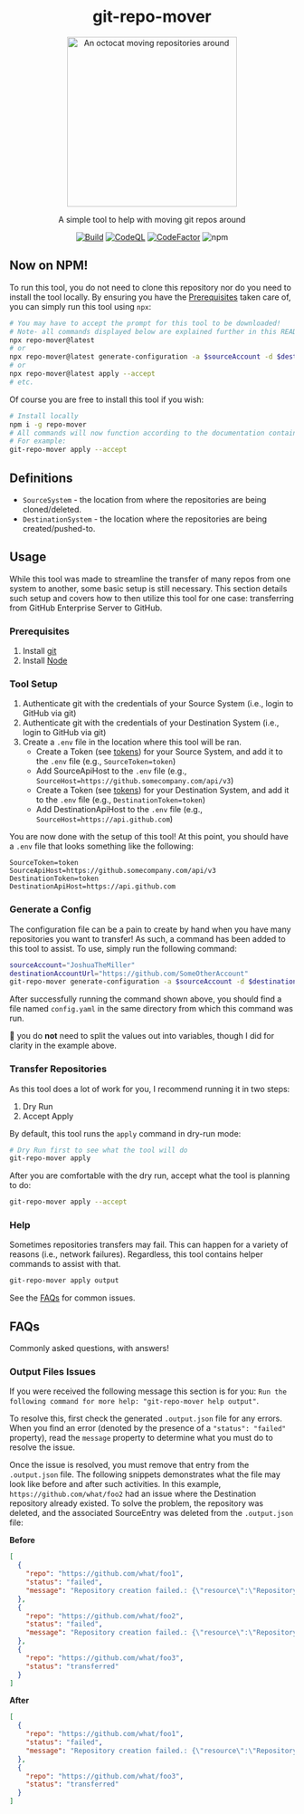 <div align="center">

# git-repo-mover

<img src="https://github.com/JoshuaTheMiller/git-repo-mover/assets/4266541/28b1a287-7a48-42f0-9b64-e4ae63deaf55" alt="An octocat moving repositories around" width="300" />

A simple tool to help with moving git repos around

[![Build](https://github.com/JoshuaTheMiller/git-repo-mover/actions/workflows/build.yml/badge.svg)](https://github.com/JoshuaTheMiller/git-repo-mover/actions/workflows/build.yml) [![CodeQL](https://github.com/JoshuaTheMiller/git-repo-mover/actions/workflows/github-code-scanning/codeql/badge.svg)](https://github.com/JoshuaTheMiller/git-repo-mover/actions/workflows/github-code-scanning/codeql) [![CodeFactor](https://www.codefactor.io/repository/github/joshuathemiller/git-repo-mover/badge)](https://www.codefactor.io/repository/github/joshuathemiller/git-repo-mover) ![npm](https://img.shields.io/npm/dw/%40joshuamiller/repo-mover)

</div>

## Now on NPM!

To run this tool, you do not need to clone this repository nor do you need to install the tool locally. By ensuring you have the [Prerequisites](#prerequisites) taken care of, you can simply run this tool using `npx`:

```sh
# You may have to accept the prompt for this tool to be downloaded!
# Note- all commands displayed below are explained further in this README.
npx repo-mover@latest
# or
npx repo-mover@latest generate-configuration -a $sourceAccount -d $destinationAccountUrl --source-type github --destination-type github
# or
npx repo-mover@latest apply --accept
# etc.
```

Of course you are free to install this tool if you wish:

```sh
# Install locally
npm i -g repo-mover
# All commands will now function according to the documentation contained within this repository. 
# For example:
git-repo-mover apply --accept
```

## Definitions

* `SourceSystem` - the location from where the repositories are being cloned/deleted.
* `DestinationSystem` - the location where the repositories are being created/pushed-to.

## Usage

While this tool was made to streamline the transfer of many repos from one system to another, some basic setup is still necessary. This section details such setup and covers how to then utilize this tool for one case: transferring from GitHub Enterprise Server to GitHub.

### Prerequisites

1. Install [git](https://git-scm.com/book/en/v2/Getting-Started-Installing-Git)
2. Install [Node](https://nodejs.org/en/download)

### Tool Setup

1. Authenticate git with the credentials of your Source System (i.e., login to GitHub via git)
2. Authenticate git with the credentials of your Destination System (i.e., login to GitHub via git)
3. Create a `.env` file in the location where this tool will be ran.
   * Create a Token (see [tokens][tokens]) for your Source System, and add it to the `.env` file (e.g., `SourceToken=token`)
   * Add SourceApiHost to the `.env` file (e.g., `SourceHost=https://github.somecompany.com/api/v3`)
   * Create a Token (see [tokens][tokens]) for your Destination System, and add it to the `.env` file (e.g., `DestinationToken=token`)
   * Add DestinationApiHost to the `.env` file (e.g., `SourceHost=https://api.github.com`)

You are now done with the setup of this tool! At this point, you should have a `.env` file that looks something like the following:

```.env
SourceToken=token
SourceApiHost=https://github.somecompany.com/api/v3
DestinationToken=token
DestinationApiHost=https://api.github.com
```

### Generate a Config

The configuration file can be a pain to create by hand when you have many repositories you want to transfer! As such, a command has been added to this tool to assist. To use, simply run the following command:

```sh
sourceAccount="JoshuaTheMiller"
destinationAccountUrl="https://github.com/SomeOtherAccount"
git-repo-mover generate-configuration -a $sourceAccount -d $destinationAccountUrl --source-type github --destination-type github
```

After successfully running the command shown above, you should find a file named `config.yaml` in the same directory from which this command was run.

📝 you do **not** need to split the values out into variables, though I did for clarity in the example above.

### Transfer Repositories

As this tool does a lot of work for you, I recommend running it in two steps: 

1. Dry Run
2. Accept Apply

By default, this tool runs the `apply` command in dry-run mode:

```sh
# Dry Run first to see what the tool will do
git-repo-mover apply
```

After you are comfortable with the dry run, accept what the tool is planning to do:

```sh
git-repo-mover apply --accept
```

### Help

Sometimes repositories transfers may fail. This can happen for a variety of reasons (i.e., network failures). Regardless, this tool contains helper commands to assist with that.

```sh
git-repo-mover apply output
```

See the [FAQs](#faqs) for common issues.

## FAQs

Commonly asked questions, with answers!

### Output Files Issues

If you were received the following message this section is for you: `Run the following command for more help: "git-repo-mover help output"`.

To resolve this, first check the generated `.output.json` file for any errors. When you find an error (denoted by the presence of a `"status": "failed"` property), read the `message` property to determine what you must do to resolve the issue.

Once the issue is resolved, you must remove that entry from the `.output.json` file. The following snippets demonstrates what the file may look like before and after such activities. In this example, `https://github.com/what/foo2` had an issue where the Destination repository already existed. To solve the problem, the repository was deleted, and the associated SourceEntry was deleted from the `.output.json` file:

**Before**
```json
[
  {
    "repo": "https://github.com/what/foo1",
    "status": "failed",
    "message": "Repository creation failed.: {\"resource\":\"Repository\",\"code\":\"custom\",\"field\":\"name\",\"message\":\"name already exists on this account\"}"
  },
  {
    "repo": "https://github.com/what/foo2",
    "status": "failed",
    "message": "Repository creation failed.: {\"resource\":\"Repository\",\"code\":\"custom\",\"field\":\"name\",\"message\":\"name already exists on this account\"}"
  },
  {
    "repo": "https://github.com/what/foo3",
    "status": "transferred"
  }
]
```

**After**
```json
[
  {
    "repo": "https://github.com/what/foo1",
    "status": "failed",
    "message": "Repository creation failed.: {\"resource\":\"Repository\",\"code\":\"custom\",\"field\":\"name\",\"message\":\"name already exists on this account\"}"
  },
  {
    "repo": "https://github.com/what/foo3",
    "status": "transferred"
  }
]
```

[tokens]: ./docs/tokens.md
